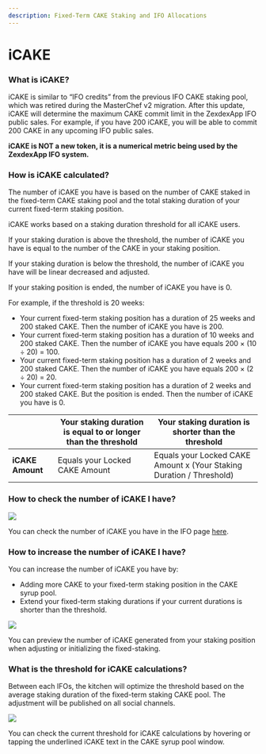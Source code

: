 ```yaml
---
description: Fixed-Term CAKE Staking and IFO Allocations
---
```


# iCAKE

### **What is iCAKE?**

iCAKE is similar to “IFO credits” from the previous IFO CAKE staking pool, which was retired during the MasterChef v2 migration. After this update, iCAKE will determine the maximum CAKE commit limit in the ZexdexApp IFO public sales. For example, if you have 200 iCAKE, you will be able to commit 200 CAKE in any upcoming IFO public sales.

**iCAKE is NOT a new token, it is a numerical metric being used by the ZexdexApp IFO system.**

### How is iCAKE calculated?

The number of iCAKE you have is based on the number of CAKE staked in the fixed-term CAKE staking pool and the total staking duration of your current fixed-term staking position.

iCAKE works based on a staking duration threshold for all iCAKE users.

If your staking duration is above the threshold, the number of iCAKE you have is equal to the number of the CAKE in your staking position.

If your staking duration is below the threshold, the number of iCAKE you have will be linear decreased and adjusted.

If your staking position is ended, the number of iCAKE you have is 0.

For example, if the threshold is 20 weeks:&#x20;

* Your current fixed-term staking position has a duration of 25 weeks and 200 staked CAKE. Then the number of iCAKE you have is 200.&#x20;
* Your current fixed-term staking position has a duration of 10 weeks and 200 staked CAKE. Then the number of iCAKE you have equals 200 × (10 ÷ 20) = 100.&#x20;
* Your current fixed-term staking position has a duration of 2 weeks and 200 staked CAKE. Then the number of iCAKE you have equals 200 × (2 ÷ 20) = 20.&#x20;
* Your current fixed-term staking position has a duration of 2 weeks and 200 staked CAKE. But the position is ended. Then the number of iCAKE you have is 0.

|                  | Your staking duration is equal to or longer than the threshold | Your staking duration is shorter than the threshold                  |
| ---------------- | -------------------------------------------------------------- | -------------------------------------------------------------------- |
| **iCAKE Amount** | Equals your Locked CAKE Amount                                 | Equals your Locked CAKE Amount x (Your Staking Duration / Threshold) |

### How to check the number of iCAKE I have?

![](../../.gitbook/assets/image3.png)

You can check the number of iCAKE you have in the IFO page [here](https://zexdex.app/ifo).

### **How to increase the number of iCAKE I have?**

You can increase the number of iCAKE you have by:

* Adding more CAKE to your fixed-term staking position in the CAKE syrup pool.
* Extend your fixed-term staking durations if your current durations is shorter than the threshold.

****![](../../.gitbook/assets/image2.png)****

You can preview the number of iCAKE generated from your staking position when adjusting or initializing the fixed-staking.

### What is the threshold for iCAKE calculations?

Between each IFOs, the kitchen will optimize the threshold based on the average staking duration of the fixed-term staking CAKE pool. The adjustment will be published on all social channels.

![](<../../.gitbook/assets/image (134).png>)

You can check the current threshold for iCAKE calculations by hovering or tapping the underlined iCAKE text in the CAKE syrup pool window.

